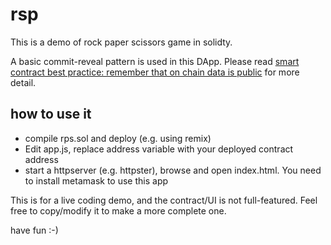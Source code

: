 # rsp

This is a demo of rock paper scissors game in solidty.

A basic commit-reveal pattern is used in this DApp. Please read [smart contract best practice: remember that on chain data is public](https://consensys.github.io/smart-contract-best-practices/recommendations/#remember-that-on-chain-data-is-public)
for more detail.

## how to use it
* compile rps.sol and deploy (e.g. using remix)
* Edit app.js, replace address variable with your deployed contract address
* start a httpserver (e.g. httpster), browse and open index.html. You need to install metamask to use this app

This is for a live coding demo, and the contract/UI is not full-featured. Feel free to copy/modify it to make a more complete one.

have fun :-)
